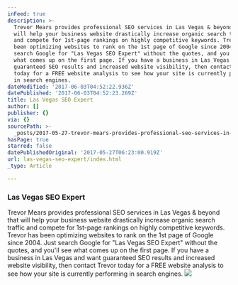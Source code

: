 ```yaml
---
inFeed: true
description: >-
  Trevor Mears provides professional SEO services in Las Vegas & beyond that
  will help your business website drastically increase organic search traffic
  and compete for 1st-page rankings on highly competitive keywords. Trevor has
  been optimizing websites to rank on the 1st page of Google since 2004. Just
  search Google for "Las Vegas SEO Expert" without the quotes, and you'll see
  what comes up on the first page. If you have a business in Las Vegas and want
  guaranteed SEO results and increased website visibility, then contact Trevor
  today for a FREE website analysis to see how your site is currently performing
  in search engines.
dateModified: '2017-06-03T04:52:22.936Z'
datePublished: '2017-06-03T04:52:23.269Z'
title: Las Vegas SEO Expert
author: []
publisher: {}
via: {}
sourcePath: >-
  _posts/2017-05-27-trevor-mears-provides-professional-seo-services-in-las-vegas.md
hasPage: true
starred: false
datePublishedOriginal: '2017-05-27T06:23:00.919Z'
url: las-vegas-seo-expert/index.html
_type: Article

---
```

### Las Vegas SEO Expert

Trevor Mears provides professional SEO services in Las Vegas & beyond that will help your business website drastically increase organic search traffic and compete for 1st-page rankings on highly competitive keywords. Trevor has been optimizing websites to rank on the 1st page of Google since 2004\. Just search Google for "Las Vegas SEO Expert" without the quotes, and you'll see what comes up on the first page. If you have a business in Las Vegas and want guaranteed SEO results and increased website visibility, then contact Trevor today for a FREE website analysis to see how your site is currently performing in search engines.
![](https://the-grid-user-content.s3-us-west-2.amazonaws.com/daf5f816-4000-439d-8ec6-384cb12522e0.png)
